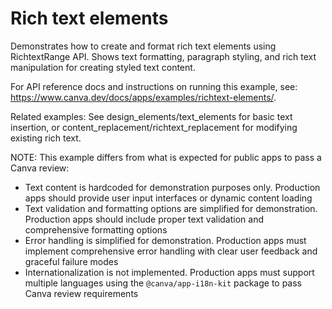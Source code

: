 # Rich text elements

Demonstrates how to create and format rich text elements using RichtextRange API. Shows text formatting, paragraph styling, and rich text manipulation for creating styled text content.

For API reference docs and instructions on running this example, see: https://www.canva.dev/docs/apps/examples/richtext-elements/.

Related examples: See design_elements/text_elements for basic text insertion, or content_replacement/richtext_replacement for modifying existing rich text.

NOTE: This example differs from what is expected for public apps to pass a Canva review:

- Text content is hardcoded for demonstration purposes only. Production apps should provide user input interfaces or dynamic content loading
- Text validation and formatting options are simplified for demonstration. Production apps should include proper text validation and comprehensive formatting options
- Error handling is simplified for demonstration. Production apps must implement comprehensive error handling with clear user feedback and graceful failure modes
- Internationalization is not implemented. Production apps must support multiple languages using the `@canva/app-i18n-kit` package to pass Canva review requirements
